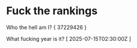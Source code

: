 # Fuck the rankings

Who the hell am I?
{ 37229426 }

What fucking year is it?
[ 2025-07-15T02:30:00Z ]
